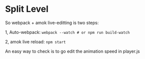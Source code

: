 Split Level
===
So webpack + amok live-editting is two steps:

1, Auto-webpack:
`webpack --watch # or npm run build-watch`

2, amok live reload:
`npm start`

An easy way to check is to go edit the animation speed in player.js